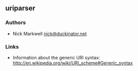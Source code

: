 ## uriparser

### Authors

  * Nick Markwell <nick@duckinator.net>
  
### Links

  * Information about the generic URI syntax: http://en.wikipedia.org/wiki/URI_scheme#Generic_syntax

